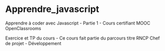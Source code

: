 # Apprendre_javascript
Apprendre à coder avec Javascript - Partie 1 - Cours certifiant MOOC OpenClassrooms

Exercice et TP du cours - Ce cours fait partie du parcours titre RNCP Chef de projet - Développement
